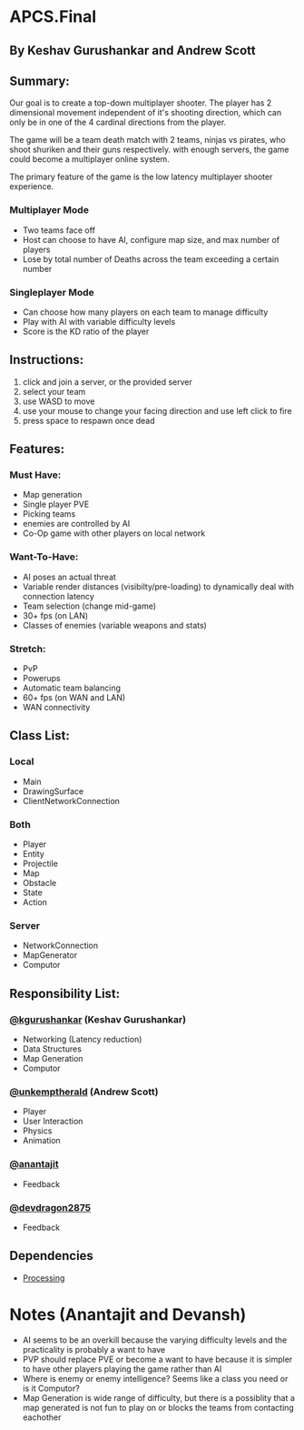 # APCS.Final
## By Keshav Gurushankar and Andrew Scott
## Summary:
Our goal is to create a top-down multiplayer shooter. The player has 2 dimensional movement independent of it's shooting direction, which can only be in one of the 4 cardinal directions from the player.

The game will be a team death match with 2 teams, ninjas vs pirates, who shoot shuriken and their guns respectively.
with enough servers, the game could become a multiplayer online system.

The primary feature of the game is the low latency multiplayer shooter experience. 

### Multiplayer Mode
* Two teams face off
* Host can choose to have AI, configure map size, and max number of players
* Lose by total number of Deaths across the team exceeding a certain number

### Singleplayer Mode
* Can choose how many players on each team to manage difficulty
* Play with AI with variable difficulty levels
* Score is the KD ratio of the player

## Instructions:
1. click and join a server, or the provided server
2. select your team
3. use WASD to move
4. use your mouse to change your facing direction and use left click to fire
5. press space to respawn once dead
## Features:
### Must Have:
* Map generation
* Single player PVE
* Picking teams
* enemies are controlled by AI
* Co-Op game with other players on local network
### Want-To-Have:
* AI poses an actual threat
* Variable render distances (visibilty/pre-loading) to dynamically deal with connection latency
* Team selection (change mid-game)
* 30+ fps (on LAN)
* Classes of enemies (variable weapons and stats)
### Stretch:
* PvP
* Powerups
* Automatic team balancing
* 60+ fps (on WAN and LAN)
* WAN connectivity

## Class List:
### Local
* Main
* DrawingSurface
* ClientNetworkConnection

### Both
* Player
* Entity
* Projectile
* Map
* Obstacle
* State
* Action

### Server
* NetworkConnection
* MapGenerator
* Computor

## Responsibility List:
### [@kgurushankar](https://github.com/kgurushankar) (Keshav Gurushankar)
* Networking (Latency reduction)
* Data Structures
* Map Generation
* Computor
### [@unkemptherald](https://github.com/unkemptherald) (Andrew Scott)
* Player
* User Interaction
* Physics
* Animation
### [@anantajit](https://github.com/anantajit)
* Feedback
### [@devdragon2875](https://github.com/devdragon2875)
* Feedback

## Dependencies 
* [Processing](https://processing.org)


# Notes (Anantajit and Devansh)

* AI seems to be an overkill because the varying difficulty levels and the practicality is probably a want to have
* PVP should replace PVE or become a want to have because it is simpler to have other players playing the game rather than AI
* Where is enemy or enemy intelligence? Seems like a class you need or is it Computor?
* Map Generation is wide range of difficulty, but there is a possiblity that a map generated is not fun to play on or blocks the teams from contacting eachother